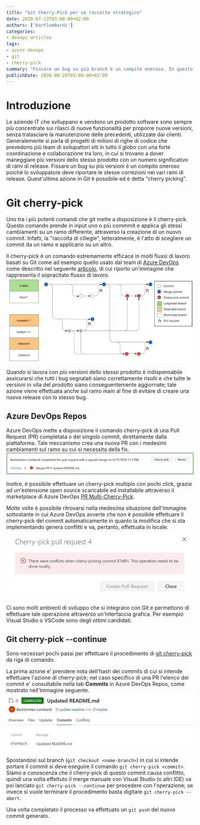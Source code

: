 ```yaml
---
title: "Git Cherry-Pick per un raccolto strategico"
date: 2020-07-13T03:00:00+02:00
authors: ['bartlombardi']
categories:
- devops articles
tags:
- azure devops
- git
- cherry-pick
summary: "Fissare un bug su più branch è un compito oneroso. In questo articolo illustrero' il comando Git cherry-pick."
publishDate: 2020-08-28T03:00:00+02:00
---
```


# Introduzione

Le aziende IT che sviluppano e vendono un prodotto software sono sempre più concentrate sui rilasci di nuove funzionalità per proporre nuove versioni, senza tralasciare la manutenzione delle precedenti, utilizzate dai clienti. 
Generalemente si parla di progetti di milioni di righe di codice che prevedono più team di svilupattori siti in tutto il globo con una forte coordinazione e collaborazione tra loro, in cui si trovano a dover maneggiare più versioni dello stesso prodotto con un numero significativo di rami di release.
Fissare un bug su più versioni è un compito oneroso poichè lo sviluppatore deve riportare le stesse correzioni nei vari rami di release. Quest'ultima azione in Git è possibile ed è detta "cherry picking".

# Git cherry-pick

Uno tra i più potenti comandi che git mette a disposizione è il cherry-pick. Questo comando prende in input uno o più commmit e applica gli stessi cambiamenti su un ramo differente, attraverso la creazione di un nuovo commit. Infatti, la "raccolta di ciliegie", letteralmente, è l'atto di scegliere un commit da un ramo e applicarlo su un altro. 

Il cherry-pick è un comando estremamente efficace in molti flussi di lavoro basati su Git come ad esempio quello usato dal team di [Azure DevOps](https://docs.microsoft.com/en-us/azure/devops/learn/devops-at-microsoft/release-flow) come descritto nel seguente [articolo](https://devblogs.microsoft.com/devops/improving-azure-devops-cherry-picking/), di cui riporto un'immagine che rappresenta il sopracitato flusso di lavoro.
![Cherry-Pick: flusso di rilascio](cherry-pick-workflow.jpg)

Quando si lavora con più versioni dello stesso prodotto è indispensabile assicurarsi che tutti i bug segnalati siano correttamente risolti e che tutte le versioni in vita del prodotto siano conseguentemente aggiornate; tale azione viene effettuata anche sul ramo main al fine di evitare di creare una nuova release con lo stesso bug.

## Azure DevOps Repos

Azure DevOps mette a disposizione il comando cherry-pick di una Pull Request (PR) completata o del singolo commit, direttamente dalla piattaforma. Tale meccanismo crea una nuova PR con i medesimi cambiamenti sul ramo su cui si necessita della fix.
![Cherry-Pick di una PR da Azure DevOps](azdo-cp.jpg)

Inoltre, è possibile effettuare un cherry-pick multiplo con pochi click, grazie ad un'estensione open source scaricabile ed installabile attraverso il marketplace di Azure DevOps [PR Multi-Cherry-Pick](https://github.com/microsoft/azure-repos-pr-multi-cherry-pick).

Molte volte è possibile ritrovarsi nella medesima situazione dell'immagine sottostante in cui Azure DevOps avverte che non è possibile effettuare il cherry-pick del commit automaticamente in quanto la modifica che si sta implementando genera conflitti e va, pertanto, effettuata in locale.
![Errore durante Cherry-Pick in Azure DevOps](azdo-cp-error.jpg)

Ci sono molti ambienti di sviluppo che si integrano con Git e permettono di effettuare tale operazione attraverso un'interfaccia grafica. Per esempio Visual Studio o VSCode sono degli ottimi candidati.

## Git cherry-pick --continue

Sono necessari pochi passi per effettuare il procedimento di [git cherry-pick](https://git-scm.com/docs/git-cherry-pick) da riga di comando. 

La prima azione e' prendere nota dell'hash dei commits di cui si intende effettuare l'azione di cherry-pick; nel caso specifico di una PR l'elenco dei commit e' consultabile nella tab **Commits** in Azure DevOps Repos, come mostrato nell'immagine seguente.
![Tabella dei commit di una PR in Azure DevOps](azdo-commits-tab.jpg)

Spostandosi sul branch (```git checkout <nome-branch>```) in cui si intende portare il commit si deve eseguire il comando ```git cherry-pick <commit>```. 
Siamo a conoscenza che il cherry-pick di questo commit causa conflitto, quindi una volta effettuto il merge manuale con Visual Studio (o altri IDE) va poi lanciato ```git cherry-pick --continue``` per procedere con l'operazione; se invece si vuole terminare il procedimento basta digitare ```git cherry-pick --abort```.

Una volta completato il processo va effettuato un ```git push``` del nuovo commit generato.